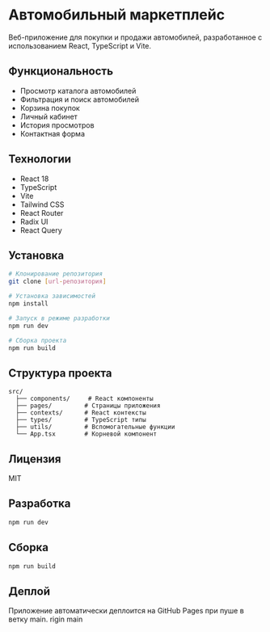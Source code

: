 # Автомобильный маркетплейс

Веб-приложение для покупки и продажи автомобилей, разработанное с использованием React, TypeScript и Vite.

## Функциональность

- Просмотр каталога автомобилей
- Фильтрация и поиск автомобилей
- Корзина покупок
- Личный кабинет
- История просмотров
- Контактная форма

## Технологии

- React 18
- TypeScript
- Vite
- Tailwind CSS
- React Router
- Radix UI
- React Query

## Установка

```bash
# Клонирование репозитория
git clone [url-репозитория]

# Установка зависимостей
npm install

# Запуск в режиме разработки
npm run dev

# Сборка проекта
npm run build
```

## Структура проекта

```
src/
  ├── components/     # React компоненты
  ├── pages/         # Страницы приложения
  ├── contexts/      # React контексты
  ├── types/         # TypeScript типы
  ├── utils/         # Вспомогательные функции
  └── App.tsx        # Корневой компонент
```

## Лицензия

MIT

## Разработка

```bash
npm run dev
```

## Сборка

```bash
npm run build
```

## Деплой

Приложение автоматически деплоится на GitHub Pages при пуше в ветку main.
r i g i n   m a i n 
 
 